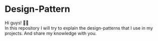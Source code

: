 # Design-Pattern

Hi guys! ✋🏻
<br/>
In this repository I will try to explain the design-patterns that I use in my projects.
And share my knowledge with you.
